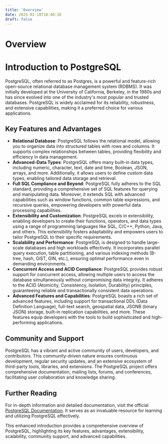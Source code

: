 ```yaml
---
title: 'Overview'
date: 2025-02-18T18:40:10
draft: false
---
```


# Overview

# Introduction to PostgreSQL

PostgreSQL, often referred to as Postgres, is a powerful and feature-rich open-source relational database management system (RDBMS). It was initially developed at the University of California, Berkeley, in the 1980s and has since evolved into one of the industry's most popular and trusted databases. PostgreSQL is widely acclaimed for its reliability, robustness, and extensive capabilities, making it a preferred choice for various applications.

## Key Features and Advantages

- **Relational Database**: PostgreSQL follows the relational model, allowing you to organize data into structured tables with rows and columns. It supports complex relationships between tables, providing flexibility and efficiency in data management.
- **Advanced-Data Types**: PostgreSQL offers many built-in data types, including numeric, character, text, date and time, Boolean, JSON, arrays, and more. Additionally, it allows users to define custom data types, enabling tailored data storage and retrieval.
- **Full SQL Compliance and Beyond**: PostgreSQL fully adheres to the SQL standard, providing a comprehensive set of SQL features for querying and manipulating data. Moreover, it extends SQL with advanced capabilities such as window functions, common table expressions, and recursive queries, empowering developers with powerful data processing capabilities.
- **Extensibility and Customization**: PostgreSQL excels in extensibility, enabling developers to create their functions, operators, and data types using a range of programming languages like SQL, C/C++, Python, Java, and others. This extensibility fosters adaptability and empowers users to tailor PostgreSQL to their specific requirements.
- **Scalability and Performance**: PostgreSQL is designed to handle large-scale databases and high workloads effectively. It incorporates parallel query execution, table partitioning, and various indexing methods (B-tree, hash, GiST, GIN, etc.), ensuring optimal performance even in demanding environments.
- **Concurrent Access and ACID Compliance**: PostgreSQL provides robust support for concurrent access, allowing multiple users to access the database simultaneously without compromising data integrity. It adheres to the ACID (Atomicity, Consistency, Isolation, Durability) principles, guaranteeing reliable and transactionally consistent data operations.
- **Advanced Features and Capabilities**: PostgreSQL boasts a rich set of advanced features, including support for transactional DDL (Data Definition Language), full-text search, geospatial data, JSONB (binary JSON) storage, built-in replication capabilities, and more. These features equip developers with the tools to build sophisticated and high-performing applications.

## Community and Support

PostgreSQL has a vibrant and active community of users, developers, and contributors. This community-driven nature ensures continuous development, regular security updates, and an extensive ecosystem of third-party tools, libraries, and extensions. The PostgreSQL project offers comprehensive documentation, mailing lists, forums, and conferences, facilitating user collaboration and knowledge sharing.

## Further Reading

For in-depth information and detailed documentation, visit the official [PostgreSQL Documentation](https://www.postgresql.org/docs/). It serves as an invaluable resource for learning and utilizing PostgreSQL effectively.

This enhanced introduction provides a comprehensive overview of PostgreSQL, highlighting its key features, advantages, extensibility, scalability, community support, and advanced capabilities.
